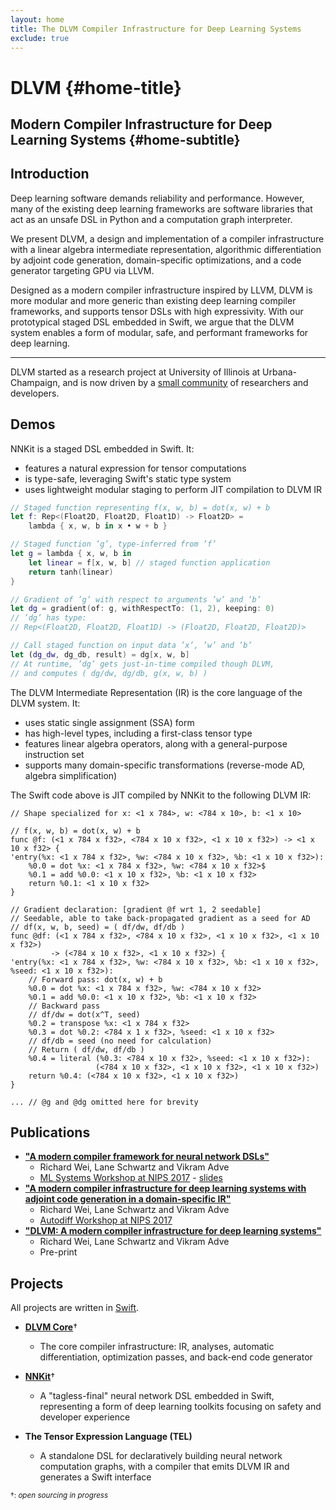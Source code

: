 ```yaml
---
layout: home
title: The DLVM Compiler Infrastructure for Deep Learning Systems
exclude: true
---
```


# DLVM {#home-title}

## Modern Compiler Infrastructure for Deep Learning Systems {#home-subtitle}

## Introduction

Deep learning software demands reliability and performance.
However, many of the existing deep learning frameworks are software libraries
that act as an unsafe DSL in Python and a computation graph interpreter.

We present DLVM, a design and implementation of a compiler infrastructure
with a linear algebra intermediate representation, algorithmic differentiation
by adjoint code generation, domain-specific optimizations, and a code generator
targeting GPU via LLVM.

Designed as a modern compiler infrastructure inspired by LLVM, DLVM is more modular
and more generic than existing deep learning compiler frameworks, and supports
tensor DSLs with high expressivity. With our prototypical staged DSL embedded in Swift,
we argue that the DLVM system enables a form of modular, safe, and performant frameworks
for deep learning.

---

DLVM started as a research project at University of Illinois at
Urbana-Champaign, and is now driven by a [small community](http://dlvm.org/people)
of researchers and developers.

## Demos

NNKit is a staged DSL embedded in Swift. It:
 - features a natural expression for tensor computations
 - is type-safe, leveraging Swift's static type system
 - uses lightweight modular staging to perform JIT compilation to DLVM IR

```swift
// Staged function representing f(x, w, b) = dot(x, w) + b
let f: Rep<(Float2D, Float2D, Float1D) -> Float2D> =
    lambda { x, w, b in x • w + b }

// Staged function ’g’, type-inferred from ’f’
let g = lambda { x, w, b in
    let linear = f[x, w, b] // staged function application
    return tanh(linear)
}

// Gradient of ’g’ with respect to arguments ’w’ and ’b’
let dg = gradient(of: g, withRespectTo: (1, 2), keeping: 0)
// ’dg’ has type:
// Rep<(Float2D, Float2D, Float1D) -> (Float2D, Float2D, Float2D)>

// Call staged function on input data ’x’, ’w’ and ’b’
let (dg_dw, dg_db, result) = dg[x, w, b]
// At runtime, ’dg’ gets just-in-time compiled though DLVM,
// and computes ( dg/dw, dg/db, g(x, w, b) )
```

The DLVM Intermediate Representation (IR) is the core language of the DLVM system. It:
 - uses static single assignment (SSA) form
 - has high-level types, including a first-class tensor type
 - features linear algebra operators, along with a general-purpose instruction set
 - supports many domain-specific transformations (reverse-mode AD, algebra simplification)

The Swift code above is JIT compiled by NNKit to the following DLVM IR:

```dlvm
// Shape specialized for x: <1 x 784>, w: <784 x 10>, b: <1 x 10>

// f(x, w, b) = dot(x, w) + b
func @f: (<1 x 784 x f32>, <784 x 10 x f32>, <1 x 10 x f32>) -> <1 x 10 x f32> {
'entry(%x: <1 x 784 x f32>, %w: <784 x 10 x f32>, %b: <1 x 10 x f32>):
    %0.0 = dot %x: <1 x 784 x f32>, %w: <784 x 10 x f32>$
    %0.1 = add %0.0: <1 x 10 x f32>, %b: <1 x 10 x f32>
    return %0.1: <1 x 10 x f32>
}

// Gradient declaration: [gradient @f wrt 1, 2 seedable]
// Seedable, able to take back-propagated gradient as a seed for AD
// df(x, w, b, seed) = ( df/dw, df/db )
func @df: (<1 x 784 x f32>, <784 x 10 x f32>, <1 x 10 x f32>, <1 x 10 x f32>)
         -> (<784 x 10 x f32>, <1 x 10 x f32>) {
'entry(%x: <1 x 784 x f32>, %w: <784 x 10 x f32>, %b: <1 x 10 x f32>, %seed: <1 x 10 x f32>):
    // Forward pass: dot(x, w) + b
    %0.0 = dot %x: <1 x 784 x f32>, %w: <784 x 10 x f32>
    %0.1 = add %0.0: <1 x 10 x f32>, %b: <1 x 10 x f32>
    // Backward pass
    // df/dw = dot(x^T, seed)
    %0.2 = transpose %x: <1 x 784 x f32>
    %0.3 = dot %0.2: <784 x 1 x f32>, %seed: <1 x 10 x f32>
    // df/db = seed (no need for calculation)
    // Return ( df/dw, df/db )
    %0.4 = literal (%0.3: <784 x 10 x f32>, %seed: <1 x 10 x f32>):
                   (<784 x 10 x f32>, <1 x 10 x f32>, <1 x 10 x f32>)
    return %0.4: (<784 x 10 x f32>, <1 x 10 x f32>)
}

... // @g and @dg omitted here for brevity
```

<!-- Dimension-erased version, in-progress -->
<!--
```dlvm
// f(x, w, b) = dot(x, w) + b
func @f: (<_ x _ x f32>, <_ x _ x f32>, <1 x _ x f32>) -> <_ x _ x f32> {
'entry(%x: <_ x _ x f32>, %w: <_ x _ x f32>, %b: <1 x _ x f32>):
    %0.0 = dot %x: <_ x _ x f32>, %w: <_ x _ x f32>
    %0.1 = add %0.0: <_ x _ x f32>, %b: <1 x _ x f32>
    return %0.1: <_ x _ x f32>
}

// Gradient declaration in DLVM IR: [gradient @f wrt 1, 2 seedable]
// Seedable, able to take back-propagated gradient as a seed for AD
// df(x, w, b, seed) = ( df/dw, df/db )
func @df: (<_ x _ x f32>, <_ x _ x f32>, <1 x _ x f32>, <_ x _ x f32>)
         -> (<_ x _ x f32>, <1 x _ x f32>) {
'entry(%x: <_ x _ x f32>, %w: <_ x _ x f32>, %b: <1 x _ x f32>, %seed: <1 x _ x f32>):
    // Forward pass: dot(x, w) + b
    %0.0 = dot %x: <_ x _ x f32>, %w: <_ x _ x f32>
    %0.1 = add %0.0: <_ x _ x f32>, %b: <1 x _ x f32>
    // Backward pass
    // df/dw = dot(x^T, seed)
    %0.2 = transpose %x: <_ x _ x f32>
    %0.3 = dot %0.2: <_ x _ x f32>, %seed: <_ x _ x f32>
    // FIXME: df/db = sum(seed, axis=0)
    %0.4 = reduce %seed: <_ x _ x f32> by add along 0
    // Return ( df/dw, df/db )
    %0.5 = literal (%0.3: <_ x _ x f32>, : <1 x _ x f32>)
                   (<_ x _ x f32>, <1 x _ x f32>)
    return %0.5: (<_ x _ x f32>, <1 x _ x f32>)
}

... // @g and @dg omitted here for brevity
```
-->

## Publications

- [**"A modern compiler framework for neural network DSLs"**](http://learningsys.org/nips17/assets/papers/paper_23.pdf)
  - Richard Wei, Lane Schwartz and Vikram Adve
  - [ML Systems Workshop at NIPS 2017](http://learningsys.org/nips17/) - [slides](http://learningsys.org/nips17/assets/slides/dlvm-nips17.pdf)
- [**"A modern compiler infrastructure for deep learning systems with adjoint code generation in a domain-specific IR"**](https://openreview.net/forum?id=SJo1PLzCW)
  - Richard Wei, Lane Schwartz and Vikram Adve
  - [Autodiff Workshop at NIPS 2017](https://autodiff-workshop.github.io/)
- [**"DLVM: A modern compiler infrastructure for deep learning systems"**](https://arxiv.org/abs/1711.03016)
  - Richard Wei, Lane Schwartz and Vikram Adve
  - Pre-print

## Projects

All projects are written in [Swift](https://swift.org/about).

- [**DLVM Core**](https://github.com/dlvm-team/DLVM)†
  - The core compiler infrastructure: IR, analyses, automatic differentiation,
    optimization passes, and back-end code generator

- [**NNKit**](https://github.com/dlvm-team/NNKit)†
  - A "tagless-final" neural network DSL embedded in Swift, representing a form
    of deep learning toolkits focusing on safety and developer experience

- **The Tensor Expression Language (TEL)**
  - A standalone DSL for declaratively building neural network computation
    graphs, with a compiler that emits DLVM IR and generates a Swift interface

<sup>†: *open sourcing in progress*</sup>
